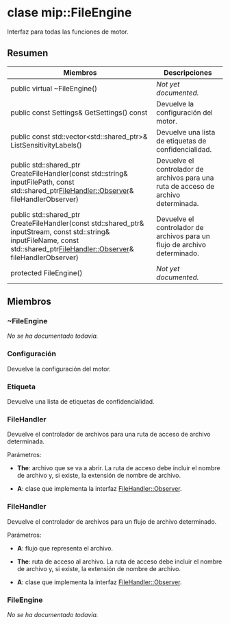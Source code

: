 # <a name="class-mipfileengine"></a>clase mip::FileEngine 
Interfaz para todas las funciones de motor.
  
## <a name="summary"></a>Resumen
 Miembros                        | Descripciones                                
--------------------------------|---------------------------------------------
 public virtual ~FileEngine()  | _Not yet documented._
 public const Settings& GetSettings() const  |  Devuelve la configuración del motor.
public const std::vector<std::shared_ptr<Label>>& ListSensitivityLabels()  |  Devuelve una lista de etiquetas de confidencialidad.
public std::shared_ptr<FileHandler> CreateFileHandler(const std::string& inputFilePath, const std::shared_ptr<FileHandler::Observer>& fileHandlerObserver)  |  Devuelve el controlador de archivos para una ruta de acceso de archivo determinada.
public std::shared_ptr<FileHandler> CreateFileHandler(const std::shared_ptr<Stream>& inputStream, const std::string& inputFileName, const std::shared_ptr<FileHandler::Observer>& fileHandlerObserver)  |  Devuelve el controlador de archivos para un flujo de archivo determinado.
 protected FileEngine()  | _Not yet documented._
  
## <a name="members"></a>Miembros
  
### <a name="fileengine"></a>~FileEngine
_No se ha documentado todavía._

  
### <a name="settings"></a>Configuración
Devuelve la configuración del motor.
  
### <a name="label"></a>Etiqueta
Devuelve una lista de etiquetas de confidencialidad.
  
### <a name="filehandler"></a>FileHandler
Devuelve el controlador de archivos para una ruta de acceso de archivo determinada.

Parámetros:  
* **The**: archivo que se va a abrir. La ruta de acceso debe incluir el nombre de archivo y, si existe, la extensión de nombre de archivo. 


* **A**: clase que implementa la interfaz [FileHandler::Observer](class_mip_filehandler_observer.md).


  
### <a name="filehandler"></a>FileHandler
Devuelve el controlador de archivos para un flujo de archivo determinado.

Parámetros:  
* **A**: flujo que representa el archivo. 


* **The**: ruta de acceso al archivo. La ruta de acceso debe incluir el nombre de archivo y, si existe, la extensión de nombre de archivo. 


* **A**: clase que implementa la interfaz [FileHandler::Observer](class_mip_filehandler_observer.md).


  
### <a name="fileengine"></a>FileEngine
_No se ha documentado todavía._
